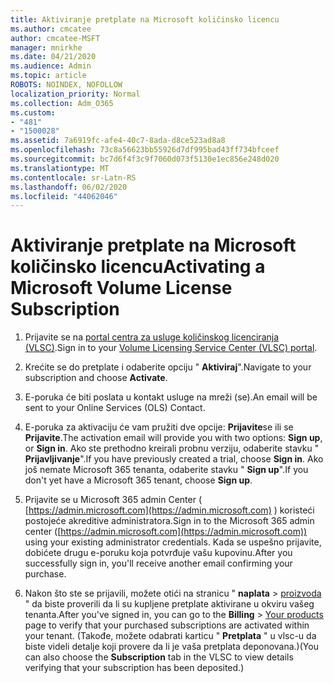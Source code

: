 ```yaml
---
title: Aktiviranje pretplate na Microsoft količinsko licencu
ms.author: cmcatee
author: cmcatee-MSFT
manager: mnirkhe
ms.date: 04/21/2020
ms.audience: Admin
ms.topic: article
ROBOTS: NOINDEX, NOFOLLOW
localization_priority: Normal
ms.collection: Adm_O365
ms.custom:
- "481"
- "1500028"
ms.assetid: 7a6919fc-afe4-40c7-8ada-d8ce523ad8a8
ms.openlocfilehash: 73c8a56623bb55926d7df995bad43ff734bfceef
ms.sourcegitcommit: bc7d6f4f3c9f7060d073f5130e1ec856e248d020
ms.translationtype: MT
ms.contentlocale: sr-Latn-RS
ms.lasthandoff: 06/02/2020
ms.locfileid: "44062046"
---
```

# <a name="activating-a-microsoft-volume-license-subscription"></a><span data-ttu-id="18aaf-102">Aktiviranje pretplate na Microsoft količinsko licencu</span><span class="sxs-lookup"><span data-stu-id="18aaf-102">Activating a Microsoft Volume License Subscription</span></span>

1. <span data-ttu-id="18aaf-103">Prijavite se na [portal centra za usluge količinskog licenciranja (VLSC)](https://go.microsoft.com/fwlink/p/?LinkId=329762).</span><span class="sxs-lookup"><span data-stu-id="18aaf-103">Sign in to your [Volume Licensing Service Center (VLSC) portal](https://go.microsoft.com/fwlink/p/?LinkId=329762).</span></span>

2. <span data-ttu-id="18aaf-104">Krećite se do pretplate i odaberite opciju " **Aktiviraj**".</span><span class="sxs-lookup"><span data-stu-id="18aaf-104">Navigate to your subscription and choose **Activate**.</span></span>

3. <span data-ttu-id="18aaf-105">E-poruka će biti poslata u kontakt usluge na mreži (se).</span><span class="sxs-lookup"><span data-stu-id="18aaf-105">An email will be sent to your Online Services (OLS) Contact.</span></span>

4. <span data-ttu-id="18aaf-106">E-poruka za aktivaciju će vam pružiti dve opcije: **Prijavite**se ili se **Prijavite**.</span><span class="sxs-lookup"><span data-stu-id="18aaf-106">The activation email will provide you with two options: **Sign up**, or **Sign in**.</span></span> <span data-ttu-id="18aaf-107">Ako ste prethodno kreirali probnu verziju, odaberite stavku " **Prijavljivanje**".</span><span class="sxs-lookup"><span data-stu-id="18aaf-107">If you have previously created a trial, choose **Sign in**.</span></span> <span data-ttu-id="18aaf-108">Ako još nemate Microsoft 365 tenanta, odaberite stavku " **Sign up**".</span><span class="sxs-lookup"><span data-stu-id="18aaf-108">If you don't yet have a Microsoft 365 tenant, choose **Sign up**.</span></span>

5. <span data-ttu-id="18aaf-109">Prijavite se u Microsoft 365 admin Center ( [https://admin.microsoft.com](https://admin.microsoft.com) ) koristeći postojeće akreditive administratora.</span><span class="sxs-lookup"><span data-stu-id="18aaf-109">Sign in to the Microsoft 365 admin center ([https://admin.microsoft.com](https://admin.microsoft.com)) using your existing administrator credentials.</span></span> <span data-ttu-id="18aaf-110">Kada se uspešno prijavite, dobićete drugu e-poruku koja potvrđuje vašu kupovinu.</span><span class="sxs-lookup"><span data-stu-id="18aaf-110">After you successfully sign in, you'll receive another email confirming your purchase.</span></span>

6. <span data-ttu-id="18aaf-111">Nakon što ste se prijavili, možete otići na stranicu " **naplata** \> [proizvoda](https://go.microsoft.com/fwlink/p/?linkid=842054) " da biste proverili da li su kupljene pretplate aktivirane u okviru vašeg tenanta.</span><span class="sxs-lookup"><span data-stu-id="18aaf-111">After you've signed in, you can go to the **Billing** \> [Your products](https://go.microsoft.com/fwlink/p/?linkid=842054) page to verify that your purchased subscriptions are activated within your tenant.</span></span> <span data-ttu-id="18aaf-112">(Takođe, možete odabrati karticu " **Pretplata** " u vlsc-u da biste videli detalje koji provere da li je vaša pretplata deponovana.)</span><span class="sxs-lookup"><span data-stu-id="18aaf-112">(You can also choose the **Subscription** tab in the VLSC to view details verifying that your subscription has been deposited.)</span></span>
